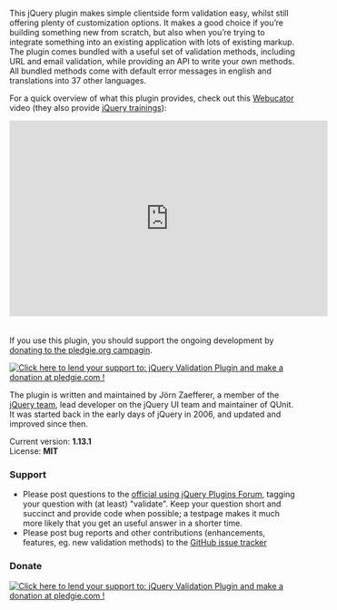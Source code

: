 This jQuery plugin makes simple clientside form validation easy, whilst still offering plenty of customization options. It makes a good choice if you’re building something new from scratch, but also when you’re trying to integrate something into an existing application with lots of existing markup. The plugin comes bundled with a useful set of validation methods, including URL and email validation, while providing an API to write your own methods. All bundled methods come with default error messages in english and translations into 37 other languages.

For a quick overview of what this plugin provides, check out this [Webucator](https://www.webucator.com/) video (they also provide [jQuery trainings](https://www.webucator.com/webdesign/jquery.cfm)):

<iframe width="560" height="315" src="https://www.youtube.com/embed/yaxUV3Ib4vM?VQ=HD720" frameborder="0" class="img-responsive"  style="height: 345px; margin-bottom:20px;" allowfullscreen></iframe>

If you use this plugin, you should support the ongoing development by [donating to the pledgie.org campagin](http://pledgie.com/campaigns/18159).

<a href='https://pledgie.com/campaigns/18159'><img alt='Click here to lend your support to: jQuery Validation Plugin and make a donation at pledgie.com !' src='https://pledgie.com/campaigns/18159.png?skin_name=chrome' border='0' ></a>

The plugin is written and maintained by Jörn Zaefferer, a member of the [jQuery team](http://jquery.org/team), lead developer on the jQuery UI team and maintainer of QUnit. It was started back in the early days of jQuery in 2006, and updated and improved since then.

Current version: **1.13.1**  
License: **MIT**

### Support

* Please post questions to the [official using jQuery Plugins Forum](http://forum.jquery.com/using-jquery-plugins), tagging your question with (at least) "validate". Keep your question short and succinct and provide code when possible; a testpage makes it much more likely that you get an useful answer in a shorter time.
* Please post bug reports and other contributions (enhancements, features, eg. new validation methods) to the [GitHub issue tracker](https://github.com/jzaefferer/jquery-validation/issues)

### Donate

<a href='https://pledgie.com/campaigns/18159'><img alt='Click here to lend your support to: jQuery Validation Plugin and make a donation at pledgie.com !' src='https://pledgie.com/campaigns/18159.png?skin_name=chrome' border='0' ></a>